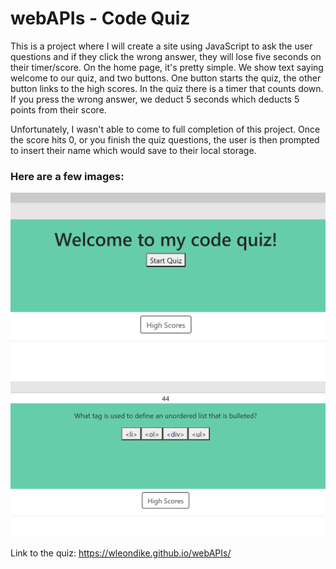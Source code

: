 # webAPIs - Code Quiz
This is a project where I will create a site using JavaScript to ask the user questions and if they click the wrong answer, they will lose five seconds on their timer/score. On the home page, it's pretty simple. We show text saying welcome to our quiz, and two buttons. One button starts the quiz, the other button links to the high scores. In the quiz there is a timer that counts down. If you press the wrong answer, we deduct 5 seconds which deducts 5 points from their score. 

Unfortunately, I wasn't able to come to full completion of this project. Once the score hits 0, or you finish the quiz questions, the user is then prompted to insert their name which would save to their local storage.
<br>
### Here are a few images:

<img src="./Images/homePage.png" alt = "Home Page image" width=600>
<img src="./Images/questionScreen.png" alt = "Question Screen Image" width=600>

Link to the quiz: <https://wleondike.github.io/webAPIs/>

